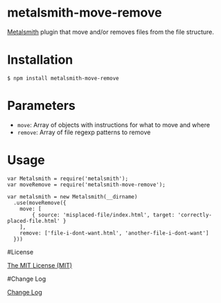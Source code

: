 # metalsmith-move-remove
[Metalsmith](http://www.metalsmith.io/) plugin that move and/or removes files from the file structure.

# Installation
```
$ npm install metalsmith-move-remove
```

# Parameters
* `move`: Array of objects with instructions for what to move and where
* `remove`: Array of file regexp patterns to remove


# Usage
```node
var Metalsmith = require('metalsmith');
var moveRemove = require('metalsmith-move-remove');

var metalsmith = new Metalsmith(__dirname)
  .use(moveRemove({
    move: [
        { source: 'misplaced-file/index.html', target: 'correctly-placed-file.html' }
    ],
    remove: ['file-i-dont-want.html', 'another-file-i-dont-want']
  }))
```

#License

[The MIT License (MIT)](/LICENSE)

#Change Log

[Change Log](/CHANGELOG.md)
